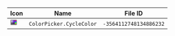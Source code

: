 | Icon | Name | File ID |
| ---  | ---  | ---     |
| ![](ColorPicker.CycleColor.png) | `ColorPicker.CycleColor` | `-3564112748134886232` |
